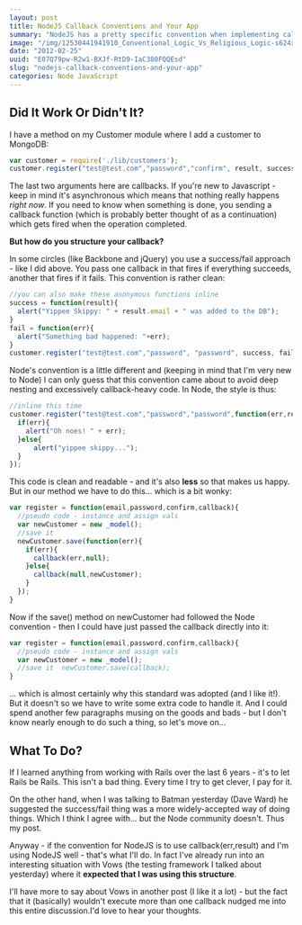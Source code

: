 ```yaml
---
layout: post
title: NodeJS Callback Conventions and Your App
summary: "NodeJS has a pretty specific convention when implementing callbacks in modules - function(err,result). Does this always make sense?"
image: "/img/12530441941910_Conventional_Logic_Vs_Religious_Logic-s624x481-29617-580.jpeg"
date: "2012-02-25"
uuid: "E07Q79pw-R2w1-BXJf-RtD9-IaC380FQQEsd"
slug: "nodejs-callback-conventions-and-your-app"
categories: Node JavaScript
---
```


## Did It Work Or Didn't It?

I have a method on my Customer module where I add a customer to MongoDB:

```javascript
var customer = require('./lib/customers');
customer.register("test@test.com","password","confirm", result, success);
```

The last two arguments here are callbacks. If you're new to Javascript - keep in mind it's asynchronous which means that nothing really happens _right now_. If you need to know when something is done, you sending a callback function (which is probably better thought of as a continuation) which gets fired when the operation completed.

**But how do you structure your callback?**

In some circles (like Backbone and jQuery) you use a success/fail approach - like I did above. You pass one callback in that fires if everything succeeds, another that fires if it fails. This convention is rather clean:

```javascript
//you can also make these anonymous functions inline
success = function(result){  
  alert("Yippee Skippy: " + result.email + " was added to the DB");
}
fail = function(err){  
  alert("Something bad happened: "+err);
}
customer.register("test@test.com","password", "password", success, fail);
```

Node's convention is a little different and (keeping in mind that I'm very new to Node) I can only guess that this convention came about to avoid deep nesting and excessively callback-heavy code. In Node, the style is thus:

```javascript
//inline this time
customer.register("test@test.com","password","password",function(err,result){  
  if(err){    
    alert("Oh noes! " + err);  
  }else{    
      alert("yippee skippy...");  
  }
});
```

This code is clean and readable - and it's also **less** so that makes us happy. But in our method we have to do this... which is a bit wonky:

```javascript
var register = function(email,password,confirm,callback){   
  //pseudo code - instance and assign vals  
  var newCustomer = new _model();  
  //save it  
  newCustomer.save(function(err){    
    if(err){      
      callback(err,null);    
    }else{      
      callback(null,newCustomer);    
    }      
  });
}
```

Now if the save() method on newCustomer had followed the Node convention - then I could have just passed the callback directly into it:

```javascript
var register = function(email,password,confirm,callback){   
  //pseudo code - instance and assign vals  
  var newCustomer = new _model();  
  //save it  newCustomer.save(callback);
}
```

... which is almost certainly why this standard was adopted (and I like it!). But it doesn't so we have to write some extra code to handle it. And I could spend another few paragraphs musing on the goods and bads - but I don't know nearly enough to do such a thing, so let's move on...

## What To Do?
If I learned anything from working with Rails over the last 6 years - it's to let Rails be Rails. This isn't a bad thing. Every time I try to get clever, I pay for it.

On the other hand, when I was talking to Batman yesterday (Dave Ward) he suggested the success/fail thing was a more widely-accepted way of doing things. Which I think I agree with... but the Node community doesn't. Thus my post.

Anyway - if the convention for NodeJS is to use callback(err,result) and I'm using NodeJS well - that's what I'll do. In fact I've already run into an interesting situation with Vows (the testing framework I talked about yesterday) where it **expected that I was using this structure**.

I'll have more to say about Vows in another post (I like it a lot) - but the fact that it (basically) wouldn't execute more than one callback nudged me into this entire discussion.I'd love to hear your thoughts.
